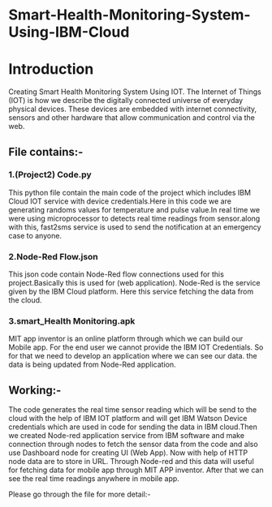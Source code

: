 # Smart-Health-Monitoring-System-Using-IBM-Cloud

# Introduction

Creating Smart Health Monitoring System Using IOT. The
Internet of Things (IOT) is how we describe the digitally connected universe of everyday
physical devices. These devices are embedded with internet connectivity, sensors and other hardware that allow communication and control via the web.



## File contains:- 

### 1.(Project2) Code.py

This python file contain the main code of the project which includes IBM Cloud IOT service with device credentials.Here in this code we are generating randoms values for temperature and pulse value.In real time we were using microprocessor to detects real time readings from sensor.along with this, fast2sms service is used to send the notification at an emergency case to anyone.


### 2.Node-Red Flow.json

This json code contain Node-Red flow connections used for this project.Basically this is used for (web application). Node-Red is the service given by the IBM Cloud platform. Here this service fetching the data from the cloud. 

### 3.smart_Health Monitoring.apk
MIT app inventor is an online platform through which we can build our Mobile app.
For the end user we cannot provide the IBM IOT Credentials. So for that we need to develop an application where we can see our data. the data is being updated from Node-Red application. 

## Working:- 

The code generates the real time sensor reading which will be send to the cloud with the help of IBM IOT platform and will get IBM Watson Device credentials which are used in code for sending the data in IBM cloud.Then we created Node-red application service from IBM software and make connection through nodes to fetch the sensor data from the code and also use Dashboard node for creating UI (Web App). Now with help of HTTP node data are to store in URL. Through Node-red and this data will useful for fetching data for mobile app through MIT APP inventor. After that we can see the real time readings anywhere in mobile app.  

Please go through the file for more detail:-

 
